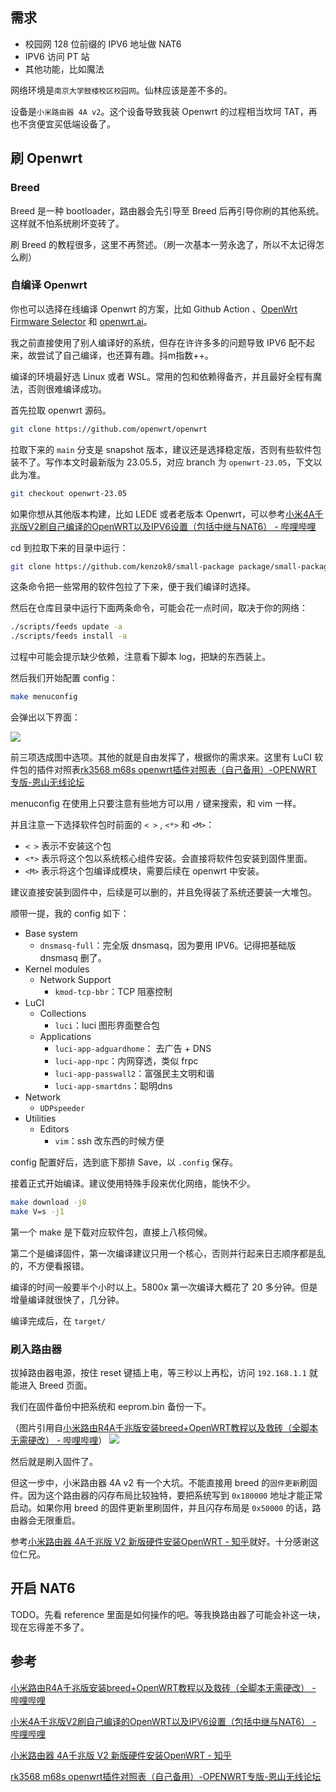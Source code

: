 
## 需求
- 校园网 128 位前缀的 IPV6 地址做 NAT6
- IPV6 访问 PT 站
- 其他功能，比如魔法

网络环境是`南京大学鼓楼校区校园网`。仙林应该是差不多的。

设备是`小米路由器 4A v2`。这个设备导致我装 Openwrt 的过程相当坎坷 TAT，再也不贪便宜买低端设备了。

## 刷 Openwrt
### Breed
Breed 是一种 bootloader，路由器会先引导至 Breed 后再引导你刷的其他系统。这样就不怕系统刷坏变砖了。

刷 Breed 的教程很多，这里不再赘述。（刷一次基本一劳永逸了，所以不太记得怎么刷）

### 自编译 Openwrt
你也可以选择在线编译 Openwrt 的方案，比如 Github Action 、[OpenWrt Firmware Selector](https://firmware-selector.openwrt.org/) 和 [openwrt.ai](https://openwrt.ai)。

我之前直接使用了别人编译好的系统，但存在许许多多的问题导致 IPV6 配不起来，故尝试了自己编译，也还算有趣。抖m指数++。

编译的环境最好选 Linux 或者 WSL。常用的包和依赖得备齐，并且最好全程有魔法，否则很难编译成功。

首先拉取 openwrt 源码。

```bash
git clone https://github.com/openwrt/openwrt
```

拉取下来的 `main` 分支是 snapshot 版本，建议还是选择稳定版，否则有些软件包装不了。写作本文时最新版为 23.05.5，对应 branch 为 `openwrt-23.05`，下文以此为准。

```bash
git checkout openwrt-23.05
```

如果你想从其他版本构建，比如 LEDE 或者老版本 Openwrt，可以参考[小米4A千兆版V2刷自己编译的OpenWRT以及IPV6设置（包括中继与NAT6） - 哔哩哔哩](https://www.bilibili.com/read/cv23234832/)

cd 到拉取下来的目录中运行：

```bash
git clone https://github.com/kenzok8/small-package package/small-package
```

这条命令把一些常用的软件包拉了下来，便于我们编译时选择。

然后在仓库目录中运行下面两条命令，可能会花一点时间，取决于你的网络：

```bash
./scripts/feeds update -a
./scripts/feeds install -a
```

过程中可能会提示缺少依赖，注意看下脚本 log，把缺的东西装上。

然后我们开始配置 config：

```bash
make menuconfig
```

会弹出以下界面：

![](https://runzblog.oss-cn-hangzhou.aliyuncs.com/postimg/202411032345328.png)

前三项选成图中选项。其他的就是自由发挥了，根据你的需求来。这里有 LuCI 软件包的插件对照表[rk3568 m68s openwrt插件对照表（自己备用）-OPENWRT专版-恩山无线论坛](https://www.right.com.cn/forum/thread-8406571-1-1.html)

menuconfig 在使用上只要注意有些地方可以用 `/` 键来搜索，和 vim 一样。

并且注意一下选择软件包时前面的 `< >` , `<*>` 和 `<M>`：
- `< >` 表示不安装这个包
- `<*>` 表示将这个包以系统核心组件安装。会直接将软件包安装到固件里面。
- `<M>` 表示将这个包编译成模块，需要后续在 openwrt 中安装。

建议直接安装到固件中，后续是可以删的，并且免得装了系统还要装一大堆包。

顺带一提，我的 config 如下：

- Base system
	- `dnsmasq-full`：完全版 dnsmasq，因为要用 IPV6。记得把基础版 dnsmasq 删了。
- Kernel modules
	- Network Support
		- `kmod-tcp-bbr`：TCP 阻塞控制
- LuCI
	- Collections
		- `luci`：luci 图形界面整合包
	- Applications
		- `luci-app-adguardhome`： 去广告 + DNS
		- `luci-app-npc`：内网穿透，类似 frpc
		- `luci-app-passwall2`：富强民主文明和谐
		- `luci-app-smartdns`：聪明dns
- Network
	- `UDPspeeder`
- Utilities
	- Editors
		- `vim`：ssh 改东西的时候方便

config 配置好后，选到底下那排 Save，以 `.config` 保存。

接着正式开始编译。建议使用特殊手段来优化网络，能快不少。

```bash
make download -j8
make V=s -j1
```

第一个 make 是下载对应软件包，直接上八核伺候。

第二个是编译固件，第一次编译建议只用一个核心，否则并行起来日志顺序都是乱的，不方便看报错。

编译的时间一般要半个小时以上。5800x 第一次编译大概花了 20 多分钟。但是增量编译就很快了，几分钟。

编译完成后，在 `target/`

### 刷入路由器

拔掉路由器电源，按住 reset 键插上电，等三秒以上再松，访问 `192.168.1.1` 就能进入 Breed 页面。

我们在固件备份中把系统和 eeprom.bin 备份一下。

（图片引用自[小米路由R4A千兆版安装breed+OpenWRT教程以及救砖（全脚本无需硬改） - 哔哩哔哩](https://www.bilibili.com/read/cv25114361/)）
![](https://runzblog.oss-cn-hangzhou.aliyuncs.com/postimg/202411032348344.png)

然后就是刷入固件了。

但这一步中，小米路由器 4A v2 有一个大坑。不能直接用 breed 的`固件更新`刷固件。因为这个路由器的闪存布局比较独特，要把系统写到 `0x180000` 地址才能正常启动。如果你用 breed 的固件更新里刷固件，并且闪存布局是 `0x50000` 的话，路由器会无限重启。

参考[小米路由器 4A千兆版 V2 新版硬件安装OpenWRT - 知乎](https://zhuanlan.zhihu.com/p/680602138)就好。十分感谢这位仁兄。

## 开启 NAT6

TODO。先看 reference 里面是如何操作的吧。等我换路由器了可能会补这一块，现在忘得差不多了。

## 参考
[小米路由R4A千兆版安装breed+OpenWRT教程以及救砖（全脚本无需硬改） - 哔哩哔哩](https://www.bilibili.com/read/cv25114361/)

[小米4A千兆版V2刷自己编译的OpenWRT以及IPV6设置（包括中继与NAT6） - 哔哩哔哩](https://www.bilibili.com/read/cv23234832/)

[小米路由器 4A千兆版 V2 新版硬件安装OpenWRT - 知乎](https://zhuanlan.zhihu.com/p/680602138)

[rk3568 m68s openwrt插件对照表（自己备用）-OPENWRT专版-恩山无线论坛](https://www.right.com.cn/forum/thread-8406571-1-1.html)